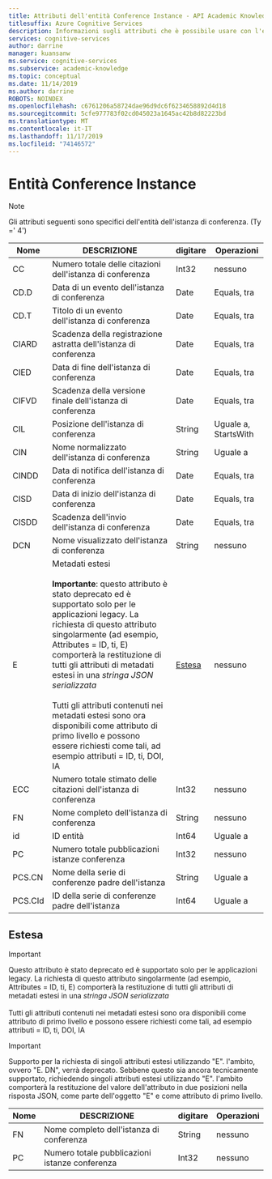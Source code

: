 ```yaml
---
title: Attributi dell'entità Conference Instance - API Academic Knowledge
titlesuffix: Azure Cognitive Services
description: Informazioni sugli attributi che è possibile usare con l'entità Conference Instance nell'API Academic Knowledge.
services: cognitive-services
author: darrine
manager: kuansanw
ms.service: cognitive-services
ms.subservice: academic-knowledge
ms.topic: conceptual
ms.date: 11/14/2019
ms.author: darrine
ROBOTS: NOINDEX
ms.openlocfilehash: c6761206a58724dae96d9dc6f6234658892d4d18
ms.sourcegitcommit: 5cfe977783f02cd045023a1645ac42b8d82223bd
ms.translationtype: MT
ms.contentlocale: it-IT
ms.lasthandoff: 11/17/2019
ms.locfileid: "74146572"
---
```

# <a name="conference-instance-entity"></a>Entità Conference Instance

> [!NOTE]
> Gli attributi seguenti sono specifici dell'entità dell'istanza di conferenza. (Ty =' 4')

Nome | DESCRIZIONE | digitare | Operazioni
--- | --- | --- | ---
CC      |Numero totale delle citazioni dell'istanza di conferenza           |Int32      |nessuno  
CD.D    |Data di un evento dell'istanza di conferenza    |Date       |Equals, tra
CD.T    |Titolo di un evento dell'istanza di conferenza   |Date       |Equals, tra
CIARD   |Scadenza della registrazione astratta dell'istanza di conferenza  |Date       |Equals, tra
CIED    |Data di fine dell'istanza di conferenza    |Date       |Equals, tra
CIFVD   |Scadenza della versione finale dell'istanza di conferenza  |Date       |Equals, tra
CIL     |Posizione dell'istanza di conferenza    |String     |Uguale a, StartsWith
CIN     |Nome normalizzato dell'istanza di conferenza |String        |Uguale a
CINDD   |Data di notifica dell'istanza di conferenza   |Date       |Equals, tra
CISD    |Data di inizio dell'istanza di conferenza  |Date       |Equals, tra
CISDD   |Scadenza dell'invio dell'istanza di conferenza     |Date       |Equals, tra
DCN     |Nome visualizzato dell'istanza di conferenza  |String      |nessuno
E | Metadati estesi</br></br>**Importante**: questo attributo è stato deprecato ed è supportato solo per le applicazioni legacy. La richiesta di questo attributo singolarmente (ad esempio, Attributes = ID, ti, E) comporterà la restituzione di tutti gli attributi di metadati estesi in una *stringa JSON serializzata*</br></br>Tutti gli attributi contenuti nei metadati estesi sono ora disponibili come attributo di primo livello e possono essere richiesti come tali, ad esempio attributi = ID, ti, DOI, IA | [Estesa](#extended) | nessuno
ECC     |Numero totale stimato delle citazioni dell'istanza di conferenza |Int32      |nessuno
FN | Nome completo dell'istanza di conferenza | String | nessuno
id      |ID entità                              |Int64      |Uguale a
PC | Numero totale pubblicazioni istanze conferenza | Int32 | nessuno
PCS.CN  |Nome della serie di conferenze padre dell'istanza |String  |Uguale a
PCS.CId |ID della serie di conferenze padre dell'istanza |Int64     |Uguale a

## <a name="extended"></a>Estesa

> [!IMPORTANT]
> Questo attributo è stato deprecato ed è supportato solo per le applicazioni legacy. La richiesta di questo attributo singolarmente (ad esempio, Attributes = ID, ti, E) comporterà la restituzione di tutti gli attributi di metadati estesi in una *stringa JSON serializzata*</br></br>Tutti gli attributi contenuti nei metadati estesi sono ora disponibili come attributo di primo livello e possono essere richiesti come tali, ad esempio attributi = ID, ti, DOI, IA

> [!IMPORTANT]
> Supporto per la richiesta di singoli attributi estesi utilizzando "E". l'ambito, ovvero "E. DN", verrà deprecato. Sebbene questo sia ancora tecnicamente supportato, richiedendo singoli attributi estesi utilizzando "E". l'ambito comporterà la restituzione del valore dell'attributo in due posizioni nella risposta JSON, come parte dell'oggetto "E" e come attributo di primo livello.

Nome | DESCRIZIONE | digitare | Operazioni
--- | --- | --- | ---
FN | Nome completo dell'istanza di conferenza | String | nessuno
PC | Numero totale pubblicazioni istanze conferenza | Int32 | nessuno
